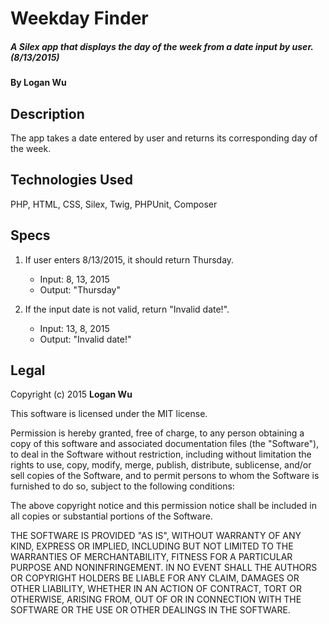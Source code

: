 # Weekday Finder

##### A Silex app that displays the day of the week from a date input by user. (8/13/2015)

#### By Logan Wu

## Description
The app takes a date entered by user and returns its corresponding day of the week.

## Technologies Used

PHP, HTML, CSS, Silex, Twig, PHPUnit, Composer

## Specs

1. If user enters 8/13/2015, it should return Thursday.
    * Input: 8, 13, 2015
    * Output: "Thursday"

2. If the input date is not valid, return "Invalid date!".
    * Input: 13, 8, 2015
    * Output: "Invalid date!"

## Legal

Copyright (c) 2015 **Logan Wu**

This software is licensed under the MIT license.

Permission is hereby granted, free of charge, to any person obtaining a copy of this software and associated documentation files (the "Software"), to deal in the Software without restriction, including without limitation the rights to use, copy, modify, merge, publish, distribute, sublicense, and/or sell copies of the Software, and to permit persons to whom the Software is furnished to do so, subject to the following conditions:

The above copyright notice and this permission notice shall be included in all copies or substantial portions of the Software.

THE SOFTWARE IS PROVIDED "AS IS", WITHOUT WARRANTY OF ANY KIND, EXPRESS OR IMPLIED, INCLUDING BUT NOT LIMITED TO THE WARRANTIES OF MERCHANTABILITY, FITNESS FOR A PARTICULAR PURPOSE AND NONINFRINGEMENT. IN NO EVENT SHALL THE AUTHORS OR COPYRIGHT HOLDERS BE LIABLE FOR ANY CLAIM, DAMAGES OR OTHER LIABILITY, WHETHER IN AN ACTION OF CONTRACT, TORT OR OTHERWISE, ARISING FROM, OUT OF OR IN CONNECTION WITH THE SOFTWARE OR THE USE OR OTHER DEALINGS IN THE SOFTWARE.
